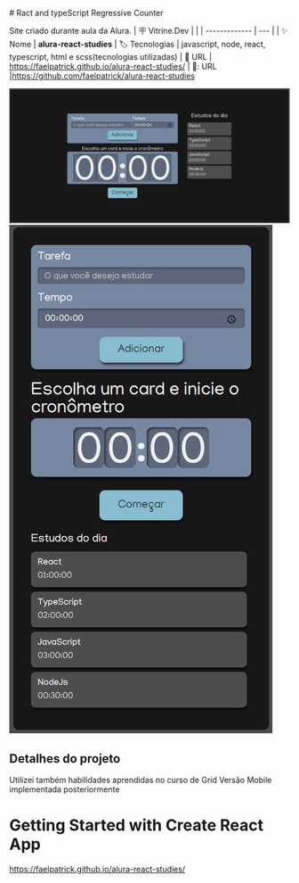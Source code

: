 
﻿# Ract and typeScript Regressive Counter


Site criado durante aula da Alura.
| :placard: Vitrine.Dev |     |
| -------------  | --- |
| :sparkles: Nome        | **alura-react-studies**
| :label: Tecnologias | javascript, node, react, typescript, html e scss(tecnologias utilizadas)
| :rocket: URL         | https://faelpatrick.github.io/alura-react-studies/
| 📁: URL         |https://github.com/faelpatrick/alura-react-studies

<!-- Inserir imagem com a #vitrinedev ao final do link -->
![image](https://raw.githubusercontent.com/faelpatrick/alura-react-studies/main/studiesDesktop.jpg)
![image](https://raw.githubusercontent.com/faelpatrick/alura-react-studies/main/studiesMobile.jpg)

## Detalhes do projeto
Utilizei também habilidades aprendidas no curso de Grid
Versão Mobile implementada posteriormente


# Getting Started with Create React App


https://faelpatrick.github.io/alura-react-studies/

